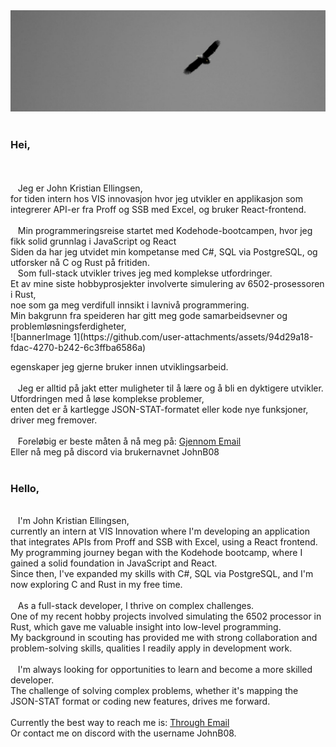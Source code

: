<img src="./bannerImage 1.svg" alt="About me!"/>
<br>
<br>
<h3>Hei,</h3> <br>
<br>
&nbsp;&nbsp;&nbsp;Jeg er John Kristian Ellingsen, <br>
for tiden intern hos VIS innovasjon hvor jeg utvikler en applikasjon som integrerer API-er fra Proff og SSB med Excel, og bruker React-frontend. <br>
<br>
&nbsp;&nbsp;&nbsp;Min programmeringsreise startet med Kodehode-bootcampen, hvor jeg fikk solid grunnlag i JavaScript og React <br>
Siden da har jeg utvidet min kompetanse med C#, SQL via PostgreSQL, og utforsker nå C og Rust på fritiden. <br>
&nbsp;&nbsp;&nbsp;Som full-stack utvikler trives jeg med komplekse utfordringer. <br>
Et av mine siste hobbyprosjekter involverte simulering av 6502-prosessoren i Rust, <br>
noe som ga meg verdifull innsikt i lavnivå programmering. <br>
Min bakgrunn fra speideren har gitt meg gode samarbeidsevner og problemløsningsferdigheter, <br>![bannerImage 1](https://github.com/user-attachments/assets/94d29a18-fdac-4270-b242-6c3ffba6586a)

egenskaper jeg gjerne bruker innen utviklingsarbeid.<br>
<br>
&nbsp;&nbsp;&nbsp;Jeg er alltid på jakt etter muligheter til å lære og å bli en dyktigere utvikler.<br>
Utfordringen med å løse komplekse problemer, <br>
enten det er å kartlegge JSON-STAT-formatet eller kode nye funksjoner, driver meg fremover.<br>
<br>
&nbsp;&nbsp;&nbsp;Foreløbig er beste måten å nå meg på: <a href="mailto: johnb08.kodehode@gmail.com"> Gjennom Email <a/> <br>
Eller nå meg på discord via brukernavnet JohnB08
<br>
<br>
<h3>Hello, </h3>  <br>
&nbsp;&nbsp;&nbsp;I'm John Kristian Ellingsen,<br>
currently an intern at VIS Innovation where I'm developing an application that integrates APIs from Proff and SSB with Excel, using a React frontend. <br>
My programming journey began with the Kodehode bootcamp, where I gained a solid foundation in JavaScript and React. <br>
Since then, I've expanded my skills with C#, SQL via PostgreSQL, and I'm now exploring C and Rust in my free time. <br>
<br>
&nbsp;&nbsp;&nbsp;As a full-stack developer, I thrive on complex challenges. <br>
One of my recent hobby projects involved simulating the 6502 processor in Rust, which gave me valuable insight into low-level programming. <br>
My background in scouting has provided me with strong collaboration and problem-solving skills, qualities I readily apply in development work.<br>
<br>
&nbsp;&nbsp;&nbsp;I'm always looking for opportunities to learn and become a more skilled developer. <br>
The challenge of solving complex problems, whether it's mapping the JSON-STAT format or coding new features, drives me forward.<br>

<br>
Currently the best way to reach me is: <a href="mailto: johnb08.kodehode@gmail.com"> Through Email <a/> <br>
Or contact me on discord with the username JohnB08.

<!---
JohnB08/JohnB08 is a ✨ special ✨ repository because its `README.md` (this file) appears on your GitHub profile.
You can click the Preview link to take a look at your changes.
--->
